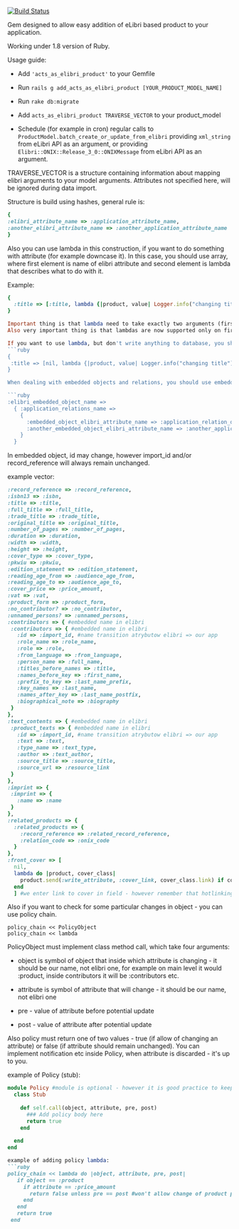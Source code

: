 [![Build Status](https://secure.travis-ci.org/elibri/acts_as_elibri_product.png?branch=master)](http://travis-ci.org/elibri/acts_as_elibri_product)

Gem designed to allow easy addition of eLibri based product to your application.

Working under 1.8 version of Ruby.

Usage guide:  

* Add `'acts_as_elibri_product'` to your Gemfile

* Run `rails g add_acts_as_elibri_product [YOUR_PRODUCT_MODEL_NAME]`

* Run `rake db:migrate`

* Add `acts_as_elibri_product TRAVERSE_VECTOR` to your product_model

* Schedule (for example in cron) regular calls to `ProductModel.batch_create_or_update_from_elibri` providing `xml_string` from eLibri API as an argument, or providing `Elibri::ONIX::Release_3_0::ONIXMessage` from eLibri API as an argument.

TRAVERSE_VECTOR is a structure containing information about mapping elibri arguments to your model arguments. Attributes not specified here, will be ignored during data import.

Structure is build using hashes, general rule is:  
```ruby
{
:elibri_attribute_name => :application_attribute_name,  
:another_elibri_attribute_name => :another_application_attribute_name
}
```

Also you can use lambda in this construction, if you want to do something with attribute (for example downcase it).
In this case, you should use array, where first element is name of elibri attribute and second element is lambda that describes what to do with it.

Example:
```ruby
{
  :title => [:title, lambda {|product, value| Logger.info("changing title"); return "#{x}_test"}]
} 

Important thing is that lambda need to take exactly two arguments (first one will be product that are updating / creating right now, second will be value of field), and need to return final value of attribute to write into database.
Also very important thing is that lambdas are now supported only on first level of vector (not in embedded hashes).

If you want to use lambda, but don't write anything to database, you should use nil as first attribute in array. For example:
```ruby
{
 :title => [nil, lambda {|product, value| Logger.info("changing title") } ]
}

When dealing with embedded objects and relations, you should use embedded hashes:  

```ruby
:elibri_embedded_object_name =>  
  { :application_relations_name =>    
    {  
      :embedded_object_elibri_attribute_name => :application_relation_object_attribute_name,  
      :another_embedded_object_elibri_attribute_name => :another_application_relation_object_attribute_name     
    }      
  }
```

In embedded object, id may change, however import_id and/or record_reference will always remain unchanged.
  
example vector:

```ruby
:record_reference => :record_reference,
:isbn13 => :isbn,
:title => :title,
:full_title => :full_title,
:trade_title => :trade_title,
:original_title => :original_title,
:number_of_pages => :number_of_pages,
:duration => :duration,
:width => :width,
:height => :height,
:cover_type => :cover_type,
:pkwiu => :pkwiu,
:edition_statement => :edition_statement,
:reading_age_from => :audience_age_from,
:reading_age_to => :audience_age_to,
:cover_price => :price_amount,
:vat => :vat,
:product_form => :product_form,
:no_contributor? => :no_contributor,
:unnamed_persons? => :unnamed_persons,
:contributors => { #embedded name in elibri
 :contributors => { #embedded name in elibri
   :id => :import_id, #name transition atrybutow elibri => our app
   :role_name => :role_name,
   :role => :role,
   :from_language => :from_language,
   :person_name => :full_name,
   :titles_before_names => :title,
   :names_before_key => :first_name,
   :prefix_to_key => :last_name_prefix,
   :key_names => :last_name,
   :names_after_key => :last_name_postfix,
   :biographical_note => :biography
 }
},
:text_contents => { #embedded name in elibri
 :product_texts => { #embedded name in elibri
   :id => :import_id, #name transition atrybutow elibri => our app
   :text => :text,
   :type_name => :text_type,
   :author => :text_author,
   :source_title => :source_title,
   :source_url => :resource_link
 }
},
:imprint => {
 :imprint => {
   :name => :name
 }
},
:related_products => {
  :related_products => {
    :record_reference => :related_record_reference,
    :relation_code => :onix_code
  }
},
:front_cover => [
  nil,
  lambda do |product, cover_class|
    product.send(:write_attribute, :cover_link, cover_class.link) if cover_class
  end
  ] #we enter link to cover in field - however remember that hotlinking from eLibri is forbidden - this is just an example
```

Also if you want to check for some particular changes in object - you can use policy chain.

```
policy_chain << PolicyObject
policy_chain << lambda
```

PolicyObject must implement class method call, which take four arguments:

* object is symbol of object that inside which attribute is changing - it should be our name, not elibri one, for example on main level it would :product, inside contributors it will be :contributors etc.

* attribute is symbol of attribute that will change - it should be our name, not elibri one

* pre - value of attribute before potential update

* post - value of attribute after potential update

Also policy must return one of two values - true (if allow of changing an attribute) or false (if attribute should remain unchanged). You can implement notification etc inside Policy, when attribute is discarded - it's up to you.

example of Policy (stub):
```ruby
module Policy #module is optional - however it is good practice to keep all policies in Policy module, and in subdirectory inside lib
  class Stub
  
    def self.call(object, attribute, pre, post)
      ### Add policy body here
      return true
    end
  
  end
end

example of adding policy lambda:
```ruby
policy_chain << lambda do |object, attribute, pre, post|
   if object == :product
     if attribute == :price_amount
       return false unless pre == post #won't allow change of product price
     end
   end
   return true
 end
```